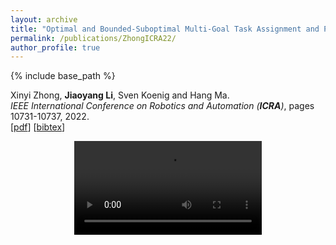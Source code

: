 ```yaml
---
layout: archive
title: "Optimal and Bounded-Suboptimal Multi-Goal Task Assignment and Path Finding"
permalink: /publications/ZhongICRA22/
author_profile: true
---
```


{% include base_path %}
 
Xinyi Zhong, **Jiaoyang Li**, Sven Koenig and Hang Ma.       
<i>IEEE International Conference on Robotics and Automation (**ICRA**)</i>, pages 10731-10737, 2022.<br>
[[pdf](https://jiaoyang-li.github.io/files/2022-ICRA.pdf)]
[<a href="javascript:void(0)" onclick="(function(target, id) { if ($('#' + id).css('display') == 'block') { $('#' + id).hide('fast'); $(target).text('bibtex') } else { $('#' + id).show('fast'); $(target).text('bibtex▲') } })(this, 'bibtex-ZhongICRA22');">bibtex</a>]
<div id="bibtex-ZhongICRA22" style="display:none">
<pre>@inproceedings{ZhongICRA22,
  author    = {Xinyi Zhong and Jiaoyang Li and Sven Koenig and Hang Ma},
  title     = {Optimal and Bounded-Suboptimal Multi-Goal Task Assignment and Path Finding},
  booktitle = {Proceedings of the IEEE International Conference on Robotics and Automation (ICRA)},
  pages     = {10731--10737},
  year      = {2022}
}
</pre></div>  

<div style="text-align: center"> 
    <video style="max-width:500px" controls> 
        <source type="video/mp4" src="/images/icra22-demo.mp4" /> 
    </video>
</div>